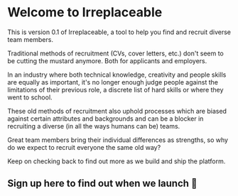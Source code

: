 # Welcome to Irreplaceable

This is version 0.1 of Irreplaceable, a tool to help you find and recruit diverse team members. 

Traditional methods of recruitment (CVs, cover letters, etc.) don't seem to be cutting the mustard anymore. Both for applicants and employers. 

In an industry where both technical knowledge, creativity and people skills are equally as important, it's no longer enough judge people against the limitations of their previous role, a discrete list of hard skills or where they went to school.

These old methods of recruitment also uphold processes which are biased against certain attributes and backgrounds and can be a blocker in recruiting a diverse (in all the ways humans can be) teams. 

Great team members bring their individual differences as strengths, so why do we expect to recruit everyone the same old way?

Keep on checking back to find out more as we build and ship the platform. 

## Sign up here to find out when we launch 🚀

